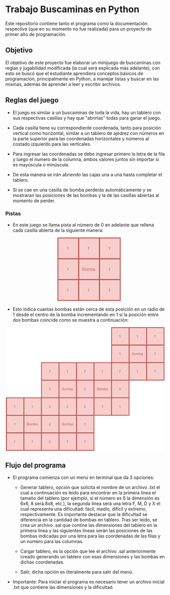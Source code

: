 # Trabajo Buscaminas en Python 

Este repositorio contiene tanto el programa como la documentación respectiva (que en su momento no fue realizada) para un proyecto de primer año de programación. 

## Objetivo 

El objetivo de este proyecto fue elaborar un minijuego de buscaminas con reglas y jugabilidad modificada (la cual será explicada más adelante), con esto se buscó que el estudiante aprendiera conceptos básicos de programación, principalmente en Python, a manejar listas y buscar en las mismas, además de aprender a leer y escribir archivos. 

## Reglas del juego 

  + El juego es similar a un buscaminas de toda la vida, hay un tablero con sus respectivas casillas y hay que "abrirlas" todas para ganar el juego.  

  + Cada casilla tiene su correspondiente coordenada, tanto para posición vertical como horizontal, similar a un tablero de ajedrez con números en la parte superior para las coordenadas horizontales y números al costado izquierdo para las verticales. 

  + Para ingresar las coordenadas se debe ingresar primero la letra de la fila y luego el numero de la columna, ambos valores juntos sin importar si es mayúscula o minúscula. 

  + De esta manera se irán abriendo las cajas una a una hasta completar el tablero. 

  + Si se cae en una casilla de bomba perderás automáticamente y se mostraran las posiciones de las bombas y la de las casillas abiertas al momento de perder. 

  ### Pistas 

  + En este juego se llama pista al número de 0 en adelante que rellena cada casilla abierta de la siguiente manera:
  
    <p align="center">
      <img src="https://github.com/Matii111/trabajo-buscaminas/blob/master/bombaIMG1.png?raw=true" width="200">
    </p>
    
  + Esto indica cuantas bombas están cerca de esta posición en un radio de 1 desde el centro de la bomba incrementando en 1 si la posición entre dos bombas coincide     como se muestra a continuación:
  
  <p align="center">
    <img src="https://github.com/Matii111/trabajo-buscaminas/blob/master/bombaIMG2.png?raw=true" width="500">
  </p>

## Flujo del programa 

  + El programa comienza con un menú en terminal que da 3 opciones:  

    + Generar tablero, opción que solicita el nombre de un archivo .txt el cual a continuación es leído para encontrar en la primera línea el tamaño del tablero (por       ejemplo, si el número es 6 la dimensión es 6x6, 8 será 8x8, etc.), la segunda línea será una letra F, M, D y X el cual representa una dificultad: fácil, medio,         difícil y extremo, respectivamente. Es importante destacar que la dificultad se diferencia en la cantidad de bombas en tablero. 
    Tras ser leído, se crea un archivo .sal que contine las dimensiones del tablero en la primera línea y las siguientes líneas serán las posiciones de las bombas         indicadas por una letra para las coordenadas de las filas y un numero para las columnas. 

    + Cargar tablero, es la opción que lee el archivo .sal anteriormente creado generando un tablero con esas dimensiones y las bombas en dichas coordenadas. 

    + Salir, dicha opción es literalmente para salir del menú. 

  + Importante: Para iniciar el programa es necesario tener un archivo inicial .txt que contiene las dimensiones y la dificultad. 

